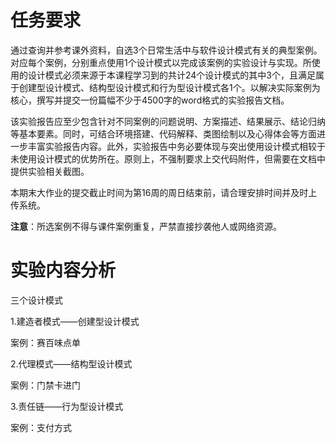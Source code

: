 # 任务要求



通过查询并参考课外资料，自选3个日常生活中与软件设计模式有关的典型案例。对应每个案例，分别重点使用1个设计模式以完成该案例的实验设计与实现。所使用的设计模式必须来源于本课程学习到的共计24个设计模式的其中3个，且满足属于创建型设计模式、结构型设计模式和行为型设计模式各1个。以解决实际案例为核心，撰写并提交一份篇幅不少于4500字的word格式的实验报告文档。

该实验报告应至少包含针对不同案例的问题说明、方案描述、结果展示、结论归纳等基本要素。同时，可结合环境搭建、代码解释、类图绘制以及心得体会等方面进一步丰富实验报告内容。此外，实验报告中务必要体现与突出使用设计模式相较于未使用设计模式的优势所在。原则上，不强制要求上交代码附件，但需要在文档中提供实验相关截图。

本期末大作业的提交截止时间为第16周的周日结束前，请合理安排时间并及时上传系统。 

**注意**：所选案例不得与课件案例重复，严禁直接抄袭他人或网络资源。



# 实验内容分析



三个设计模式

1.建造者模式——创建型设计模式

案例：赛百味点单



2.代理模式——结构型设计模式

案例：门禁卡进门



3.责任链——行为型设计模式

案例：支付方式